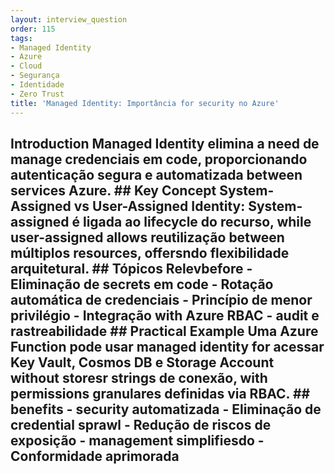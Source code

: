 ```yaml
---
layout: interview_question
order: 115
tags:
- Managed Identity
- Azure
- Cloud
- Segurança
- Identidade
- Zero Trust
title: 'Managed Identity: Importância for security no Azure'
---
```


## Introduction Managed Identity elimina a need de manage credenciais em code, proporcionando autenticação segura e automatizada between services Azure. ## Key Concept **System-Assigned vs User-Assigned Identity**: System-assigned é ligada ao lifecycle do recurso, while user-assigned allows reutilização between múltiplos resources, offersndo flexibilidade arquitetural. ## Tópicos Relevbefore - Eliminação de secrets em code - Rotação automática de credenciais - Princípio de menor privilégio - Integração with Azure RBAC - audit e rastreabilidade ## Practical Example Uma Azure Function pode usar managed identity for acessar Key Vault, Cosmos DB e Storage Account without storesr strings de conexão, with permissions granulares definidas via RBAC. ## benefits - security automatizada - Eliminação de credential sprawl - Redução de riscos de exposição - management simplifiesdo - Conformidade aprimorada